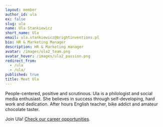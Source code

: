 ```yaml
---
layout: member
author_id: ula
ex: false
slug: ula
name: Ula Stankiewicz
short_name: Ula
email: ula.stankiewicz@brightinventions.pl
bio: HR & Marketing Manager
description: HR & Marketing manager
avatar: /images/ula2_team.png
avatar_hover: /images/ula2_passion.png
redirect_from:
  - /ula
  - /ula/
published: true
title: Meet Ula
---
```

People-centered, positive and scrutinous. Ula is a philologist and social media enthusiast. She believes in success through self-developing, hard work and dedication. After hours English teacher, bike addict and amateur chocolate taster.

Join Ula! [Check our career opportunities](/career).